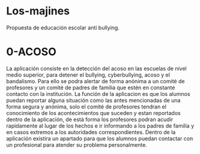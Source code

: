 # Los-majines
Propuesta de educación escolar anti bullying.

# 0-ACOSO
La aplicación consiste en la detección del acoso en las escuelas de nivel medio superior, para detener el bullying, cyberbullying, acoso y el bandalismo.
Para ello se podra alertar de forma anónima a un comité de profesores y un comité de padres de familia que estén en constante contacto con la institución.
La función de la aplicacion es que los alumnos puedan reportar alguna situación como las antes mencionadas de una forma segura y anónima, solo el comité de profesores tendran el conocimiento de los acontecimientos que suceden y estan reportados dentro de la aplicación, de está forma los profesores podran acudir rapidamente al lugar de los hechos e ir informando a los padres de familia y en casos extremos a los autoridades correspondientes. Dentro de la aplicación existira un apartado para que los alumnos puedan contactar con un profesional para atender su problema personalmente.
